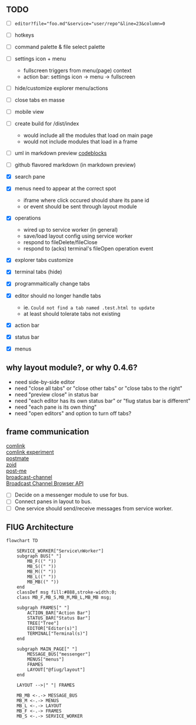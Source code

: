 ## TODO
- [ ] `editor?file="foo.md"&service="user/repo"&line=23&column=0`
- [ ] hotkeys
- [ ] command palette & file select palette
- [ ] settings icon + menu
	- fullscreen triggers from menu(page) context
	- action bar: settings icon -> menu -> fullscreen

- [ ] hide/customize explorer menu/actions
- [ ] close tabs en masse
- [ ] mobile view

- [ ] create build for /dist/index
	- would include all the modules that load on main page
	- would not include modules that load in a frame
- [ ] uml in markdown preview [codeblocks](https://github.com/Bloggify/showdown-highlight)
- [ ] github flavored markdown (in markdown preview)

- [X] search pane
- [X] menus need to appear at the correct spot
	- iframe where click occured should share its pane id
	- or event should be sent through layout module
- [X] operations
	- wired up to service worker (in general)
	- save/load layout config using service worker
	- respond to fileDelete/fileClose
	- respond to (acks) terminal's fileOpen operation event
- [X] explorer tabs customize
- [X] terminal tabs (hide)
- [X] programmaitically change tabs
- [X] editor should no longer handle tabs
	- ie. `Could not find a tab named .test.html to update`
	- at least should tolerate tabs not existing
- [X] action bar
- [X] status bar
- [X] menus

## why layout module?, or why 0.4.6?
- need side-by-side editor
- need "close all tabs" or "close other tabs" or "close tabs to the right"
- need "preview close" in status bar
- need "each editor has its own status bar" or "fiug status bar is different"
- need "each pane is its own thing"
- need "open editors" and option to turn off tabs?

## frame communication
[comlink](https://github.com/GoogleChromeLabs/comlink)   
[comlink experiment](https://github.com/fiugd/incubator/tree/d44c82640df1a2175c236a0c7dc55a0f082059f1/xterm-tui/comlink)   
[postmate](https://github.com/dollarshaveclub/postmate)   
[zoid](https://github.com/krakenjs/zoid)   
[post-me](https://github.com/alesgenova/post-me)   
[broadcast-channel](https://github.com/pubkey/broadcast-channel)   
[Broadcast Channel Browser API](https://caniuse.com/broadcastchannel)   

- [ ] Decide on a messenger module to use for bus.
- [ ] Connect panes in layout to bus.
- [ ] One service should send/receive messages from service worker.

## FIUG Architecture
```mermaid
flowchart TD

    SERVICE_WORKER["Service\nWorker"]
    subgraph BUS[" "]
        MB_F((" ")) 
        MB_S((" "))
        MB_M((" "))
        MB_L((" "))
        MB_MB((" "))
    end
    classDef msg fill:#888,stroke-width:0;
    class MB_F,MB_S,MB_M,MB_L,MB_MB msg;

    subgraph FRAMES[" "]
        ACTION_BAR["Action Bar"]
        STATUS_BAR["Status Bar"]
        TREE["Tree"]
        EDITOR["Editor(s)"]
        TERMINAL["Terminal(s)"]
    end

    subgraph MAIN_PAGE[" "]
        MESSAGE_BUS["messenger"]
        MENUS["menus"]
        FRAMES
        LAYOUT["@fiug/layout"]
    end

    LAYOUT -->|" "| FRAMES 

    MB_MB <-.-> MESSAGE_BUS
    MB_M <-.-> MENUS
    MB_L <-.-> LAYOUT
    MB_F <-.-> FRAMES
    MB_S <-.-> SERVICE_WORKER
```
